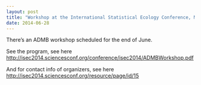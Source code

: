 ```yaml
---
layout: post
title: "Workshop at the International Statistical Ecology Conference, Montpellier (France)"
date: 2014-06-28
---
```


There’s an ADMB workshop scheduled for the end of June.

See the program, see here  
http://isec2014.sciencesconf.org/conference/isec2014/ADMBWorkshop.pdf

And for contact info of organizers, see here  
http://isec2014.sciencesconf.org/resource/page/id/15
